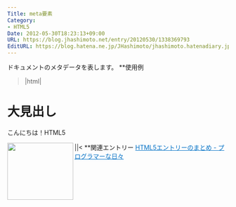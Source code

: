```yaml
---
Title: meta要素
Category:
- HTML5
Date: 2012-05-30T18:23:13+09:00
URL: https://blog.jhashimoto.net/entry/20120530/1338369793
EditURL: https://blog.hatena.ne.jp/JHashimoto/jhashimoto.hatenadiary.jp/atom/entry/12921228815717256230
---
```


ドキュメントのメタデータを表します。
**使用例
>|html|
<!DOCTYPE html>
<html lang="ja">
<head>
<title>Hello! HTML5</title>
<meta charset="UTF-8" />
<link rel="stylesheet" href="hoge.css" type="text/css" />
</head>
<body>
<h1>大見出し</h1>
<p>こんにちは！HTML5</p>
</body>
</html>
||<
**関連エントリー
<a href="http://d.hatena.ne.jp/JHashimoto/20120518/1337642816" target="_blank" rel="nofollow"><img class="alignleft" align="left" border="0" src="http://capture.heartrails.com/150x130/shadow?http://d.hatena.ne.jp/JHashimoto/20120518/1337642816" alt="" width="150" height="130" /></a><a style="color:#0070C5;" href="http://d.hatena.ne.jp/JHashimoto/20120518/1337642816" target="_blank" rel="nofollow">HTML5エントリーのまとめ - プログラマーな日々</a><a href="http://b.hatena.ne.jp/entry/http://d.hatena.ne.jp/JHashimoto/20120518/1337642816" target="_blank"><img border="0" src="http://b.hatena.ne.jp/entry/image/http://d.hatena.ne.jp/JHashimoto/20120518/1337642816" alt="" /></a><br style="clear:both;" />
